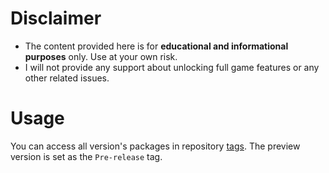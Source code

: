 # Disclaimer
- The content provided here is for **educational and informational purposes** only. Use at your own risk.
- I will not provide any support about unlocking full game features or any other related issues.
# Usage
You can access all version's packages in repository [tags](https://github.com/bubbles-wow/mcbe-gdk-unpack-archive/tags). The preview version is set as the `Pre-release` tag.  
